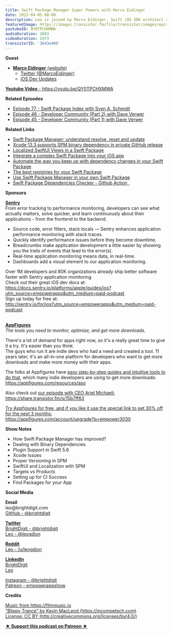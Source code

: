 ```yaml
---
title: Swift Package Manager Super Powers with Marco Eidinger
date: 2022-04-05 00:00
description: Leo is joined by Marco Eidinger, Swift iOS SDK architect at SAP. We talk about some of the challenges and tips for working with Swift Package Manager in Xcode and with SwiftUI.
featuredImage: https://images.transistor.fm/file/transistor/images/episode/839152/full_1648157326-artwork.jpg
youtubeID: QY0TPCHXMWA
audioDuration: 2663
videoDuration: 2973
transistorID: '3643e409'
---
```

<p><b>Guest</b></p><ul><li>
<a href="https://blog.eidinger.info"><strong>Marco Eidinger</strong> (website)</a><ul>
<li><a href="https://twitter.com/MarcoEidinger">Twitter (@MarcoEidinger)</a></li>
<li><a href="https://www.iosdevupdates.com">iOS Dev Updates</a></li>
</ul>
</li></ul><p><a href="https://youtu.be/QY0TPCHXMWA"><strong>Youtube Video</strong> - https://youtu.be/QY0TPCHXMWA</a></p><p><b>Related Episodes</b></p><ul>
<li><a href="https://share.transistor.fm/s/e6621ded">Episode 77 - Swift Package Index with Sven A. Schmidt</a></li>
<li><a href="https://share.transistor.fm/s/e38854fe">Episode 46 - Developer Community (Part 2) with Dave Verwer</a></li>
<li><a href="https://share.transistor.fm/s/46b2f52d">Episode 45 - Developer Community (Part 1) with Dave Verwer</a></li>
</ul><p><b>Related Links</b></p><ul>
<li><a href="https://blog.eidinger.info/swift-package-manager-understand-resolve-reset-and-update">Swift Package Manager: understand resolve, reset and update</a></li>
<li><a href="%20https://blog.eidinger.info/xcode-133-supports-spm-binary-dependency-in-private-github-release%20">Xcode 13.3 supports SPM binary dependency in private GitHub release</a></li>
<li><a href="https://blog.eidinger.info/localized-swiftui-views-in-a-swift-package">Localized SwiftUI Views in a Swift Package</a></li>
<li><a href="https://blog.eidinger.info/integrate-a-complex-swift-package-into-your-ios-app%20">Integrate a complex Swift Package into your iOS app</a></li>
<li><a href="https://blog.eidinger.info/automate-the-way-you-keep-up-with-dependency-changes-in-your-swift-package%20">Automate the way you keep up with dependency changes in your Swift Package</a></li>
<li><a href="https://blog.eidinger.info/the-best-registries-for-your-swift-package%20">The best registries for your Swift Package</a></li>
<li><a href="https://blog.eidinger.info/use-swift-package-manager-in-your-own-swift-package">Use Swift Package Manager in your own Swift Package</a></li>
<li><a href="https://github.com/marketplace/actions/swift-package-dependencies-check">Swift Package Dependencies Checker - Github Action<em>  </em></a></li>
</ul><p><b>Sponsors</b></p><p><a href="http://sentry.io/for/ios?utm_source=empowerapps&amp;utm_medium=paid-podcast"><strong>Sentry</strong></a><strong><br></strong>From error tracking to performance monitoring, developers can see what actually matters, solve quicker, and learn continuously about their applications - from the frontend to the backend.</p><ul>
<li>Source code, error filters, stack locals — Sentry enhances application performance monitoring with stack traces.</li>
<li>Quickly identify performance issues before they become downtime. </li>
<li>Breadcrumbs make application development a little easier by showing you the trails of events that lead to the error(s).</li>
<li>Real-time application monitoring means data, in real-time. </li>
<li>Dashboards add a visual element to our application monitoring.</li>
</ul><p>Over 1M developers and 80K organizations already ship better software faster with Sentry application monitoring. <br>Check out their great iOS dev docs at:<br><a href="https://docs.sentry.io/platforms/apple/guides/ios?utm_source=empowerapps&amp;utm_medium=paid-podcast">https://docs.sentry.io/platforms/apple/guides/ios?utm_source=empowerapps&amp;utm_medium=paid-podcast</a><br>Sign up today for free at:<br><a href="http://sentry.io/for/ios?utm_source=empowerapps&amp;utm_medium=paid-podcast">http://sentry.io/for/ios?utm_source=empowerapps&amp;utm_medium=paid-podcast</a></p><p><br><a href="https://appfigures.com/account/upgrade?p=empower3030"><strong>AppFigures</strong></a><strong><br></strong><em>The tools you need to monitor, optimize, and get more downloads.</em><strong></strong></p><p>There's a lot of demand for apps right now, so it's a really great time to give it a try. It's easier than you think.<br>The guys who run it are indie devs who had a need and created a tool. 11 years later, it's an all-in-one platform for developers who want to get more downloads and make more money with their apps.</p><p>The folks at Appfigures have <a href="https://appfigures.com/resources/aso">easy step-by-step guides and intuitive tools to do that</a>, which many indie developers are using to get more downloads:<br><a href="https://appfigures.com/resources/aso">https://appfigures.com/resources/aso</a></p><p>Also check out <a href="https://share.transistor.fm/s/15b7ff63">our episode with CEO Ariel Michaeli:<br>https://share.transistor.fm/s/15b7ff63</a></p><p><a href="https://appfigures.com/account/upgrade?p=empower3030">Try Appfigures for free, and if you like it use the special link to get 30% off for the next 3 months:</a><a href="https://www.linode.com/?r=97e09acbd5d304d87dadef749491d245e71c74e7"><br></a><a href="https://appfigures.com/account/upgrade?p=empower3030">https://appfigures.com/account/upgrade?p=empower3030</a></p><p><b>Show Notes</b></p><ul>
<li>How Swift Package Manager has improved?</li>
<li>Dealing with Binary Dependencies</li>
<li>Plugin Support in Swift 5.6</li>
<li>Xcode Issues</li>
<li>Proper Versioning in SPM</li>
<li>SwiftUI and Localization with SPM</li>
<li>Targets vs Products</li>
<li>Setting up for CI Success</li>
<li>Find Packages for your App</li>
</ul><p><b>Social Media</b></p><p><strong>Email</strong><br>leo@brightdigit.com<br><a href="https://github.com/brightdigit">GitHub - @brightdigit</a></p><p><a href="https://twitter.com/brightdigit"><strong>Twitter </strong><br>BrightDigit - @brightdigit</a><br><a href="https://twitter.com/leogdion">Leo - @leogdion</a></p><p><a href="https://www.reddit.com/user/leogdion"><strong>Reddit</strong><br>Leo - /u/leogdion</a></p><p><a href="https://www.linkedin.com/company/bright-digit"><strong>LinkedIn</strong><br>BrightDigit</a><br><a href="https://www.linkedin.com/in/leogdion/">Leo</a></p><p><a href="https://www.instagram.com/brightdigit/">Instagram - @brightdigit</a><br><a href="https://www.patreon.com/empowerappsshow">Patreon - empowerappshow</a></p><p><b>Credits</b></p><p><a href="https://filmmusic.io/">Music from https://filmmusic.io</a><br><a href="https://incompetech.com/">"Blippy Trance" by Kevin MacLeod (https://incompetech.com)</a><br><a href="http://creativecommons.org/licenses/by/4.0/">License: CC BY (http://creativecommons.org/licenses/by/4.0/)</a></p><p><strong><a href="https://www.patreon.com/empowerappsshow" rel="payment" title="★ Support this podcast on Patreon ★">★ Support this podcast on Patreon ★</a></strong></p>
      